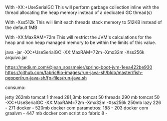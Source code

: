 With -XX:+UseSerialGC This will perform garbage collection inline with the thread allocating the heap memory instead of a dedicated GC thread(s)

With -Xss512k This will limit each threads stack memory to 512KB instead of the default 1MB

With -XX:MaxRAM=72m This will restrict the JVM's calculations for the heap and non heap managed memory to be within the limits of this value.

 java -jar -XX:+UseSerialGC -XX:MaxRAM=72m -Xmx32m -Xss256k arquivo.jar
 
 
 https://medium.com/@jean_sossmeier/spring-boot-jvm-1eea422be930
 https://github.com/fabric8io-images/run-java-sh/blob/master/fish-pepper/run-java-sh/fp-files/run-java.sh
 
 
 consumo:
 
jetty 262mb
tomcat 1 thread 281,3mb
tomcat 50 threads 290 mb
tomcat 50  -XX:+UseSerialGC -XX:MaxRAM=72m -Xmx32m -Xss256k  250mb
lazy 226 - 271
docker - 520mb
docker com parametros: 188 - 203
docker com graalvm - 447 mb
docker com script do fabric 8 - 